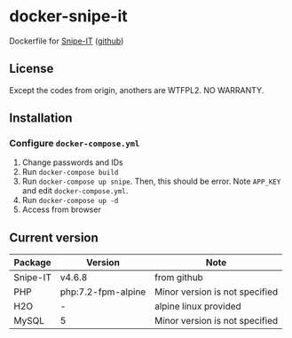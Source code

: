 docker-snipe-it
====================

Dockerfile for [Snipe-IT](https://snipeitapp.com/) ([github](https://github.com/snipe/snipe-it))

License
------------
Except the codes from origin, anothers are WTFPL2.
NO WARRANTY.

Installation
------------

### Configure `docker-compose.yml`

1. Change passwords and IDs
2. Run `docker-compose build`
3. Run `docker-compose up snipe`. Then, this should be error. Note `APP_KEY` and edit `docker-compose.yml`.
4. Run `docker-compose up -d`
5. Access from browser

Current version
------------

|Package|Version|Note|
|-------|-------|-------|
|Snipe-IT|v4.6.8|from github|
|PHP|php:7.2-fpm-alpine|Minor version is not specified|
|H2O|-|alpine linux provided|
|MySQL|5|Minor version is not specified|
